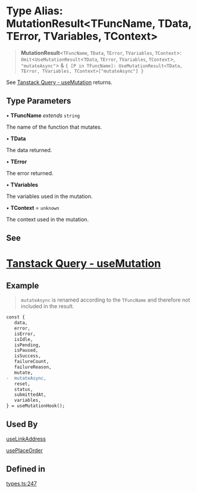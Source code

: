 # Type Alias: MutationResult\<TFuncName, TData, TError, TVariables, TContext\>

> **MutationResult**\<`TFuncName`, `TData`, `TError`, `TVariables`, `TContext`\>: `Omit`\<`UseMutationResult`\<`TData`, `TError`, `TVariables`, `TContext`\>, `"mutateAsync"`\> & `{ [P in TFuncName]: UseMutationResult<TData, TError, TVariables, TContext>["mutateAsync"] }`

See [Tanstack Query - useMutation](https://tanstack.com/query/latest/docs/framework/react/reference/useMutation) returns.

## Type Parameters

• **TFuncName** _extends_ `string`

The name of the function that mutates.

• **TData**

The data returned.

• **TError**

The error returned.

• **TVariables**

The variables used in the mutation.

• **TContext** = `unknown`

The context used in the mutation.

## See

# [Tanstack Query - useMutation](https://tanstack.com/query/latest/docs/framework/react/reference/useMutation)

## Example

> `mutateAsync` is renamed according to the `TFuncName` and therefore not included in the result.

```diff
const {
   data,
   error,
   isError,
   isIdle,
   isPending,
   isPaused,
   isSuccess,
   failureCount,
   failureReason,
   mutate,
-  mutateAsync,
   reset,
   status,
   submittedAt,
   variables,
} = useMutationHook();
```

## Used By

[useLinkAddress](/docs/packages/SDK%20React%20Provider/functions/useLinkAddress.md)

[usePlaceOrder](/docs/packages/SDK%20React%20Provider/functions/usePlaceOrder.md)

## Defined in

[types.ts:247](https://github.com/monerium/js-monorepo/blob/main/packages/sdk-react-provider/src/lib/types.ts#L247)
